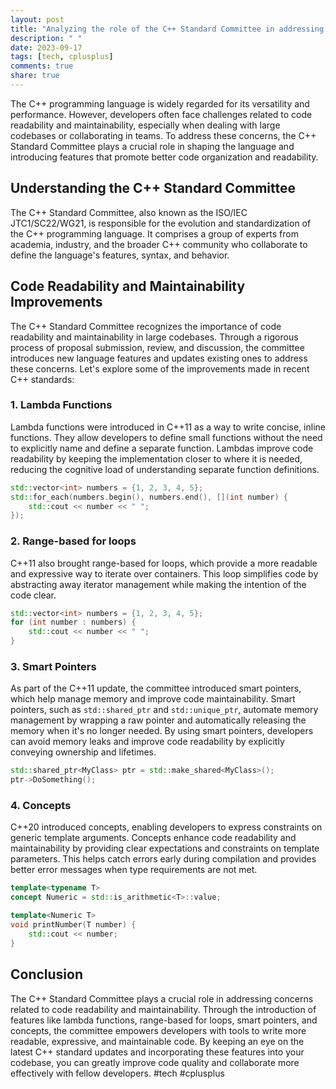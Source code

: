 ```yaml
---
layout: post
title: "Analyzing the role of the C++ Standard Committee in addressing concerns related to code readability and maintainability"
description: " "
date: 2023-09-17
tags: [tech, cplusplus]
comments: true
share: true
---
```


The C++ programming language is widely regarded for its versatility and performance. However, developers often face challenges related to code readability and maintainability, especially when dealing with large codebases or collaborating in teams. To address these concerns, the C++ Standard Committee plays a crucial role in shaping the language and introducing features that promote better code organization and readability.

## Understanding the C++ Standard Committee

The C++ Standard Committee, also known as the ISO/IEC JTC1/SC22/WG21, is responsible for the evolution and standardization of the C++ programming language. It comprises a group of experts from academia, industry, and the broader C++ community who collaborate to define the language's features, syntax, and behavior.

## Code Readability and Maintainability Improvements

The C++ Standard Committee recognizes the importance of code readability and maintainability in large codebases. Through a rigorous process of proposal submission, review, and discussion, the committee introduces new language features and updates existing ones to address these concerns. Let's explore some of the improvements made in recent C++ standards:

### 1. Lambda Functions

Lambda functions were introduced in C++11 as a way to write concise, inline functions. They allow developers to define small functions without the need to explicitly name and define a separate function. Lambdas improve code readability by keeping the implementation closer to where it is needed, reducing the cognitive load of understanding separate function definitions.

```cpp
std::vector<int> numbers = {1, 2, 3, 4, 5};
std::for_each(numbers.begin(), numbers.end(), [](int number) {
    std::cout << number << " ";
});
```

### 2. Range-based for loops

C++11 also brought range-based for loops, which provide a more readable and expressive way to iterate over containers. This loop simplifies code by abstracting away iterator management while making the intention of the code clear.

```cpp
std::vector<int> numbers = {1, 2, 3, 4, 5};
for (int number : numbers) {
    std::cout << number << " ";
}
```

### 3. Smart Pointers

As part of the C++11 update, the committee introduced smart pointers, which help manage memory and improve code maintainability. Smart pointers, such as `std::shared_ptr` and `std::unique_ptr`, automate memory management by wrapping a raw pointer and automatically releasing the memory when it's no longer needed. By using smart pointers, developers can avoid memory leaks and improve code readability by explicitly conveying ownership and lifetimes.

```cpp
std::shared_ptr<MyClass> ptr = std::make_shared<MyClass>();
ptr->DoSomething();
```

### 4. Concepts

C++20 introduced concepts, enabling developers to express constraints on generic template arguments. Concepts enhance code readability and maintainability by providing clear expectations and constraints on template parameters. This helps catch errors early during compilation and provides better error messages when type requirements are not met.

```cpp
template<typename T>
concept Numeric = std::is_arithmetic<T>::value;

template<Numeric T>
void printNumber(T number) {
    std::cout << number;
}
```

## Conclusion

The C++ Standard Committee plays a crucial role in addressing concerns related to code readability and maintainability. Through the introduction of features like lambda functions, range-based for loops, smart pointers, and concepts, the committee empowers developers with tools to write more readable, expressive, and maintainable code. By keeping an eye on the latest C++ standard updates and incorporating these features into your codebase, you can greatly improve code quality and collaborate more effectively with fellow developers. #tech #cplusplus